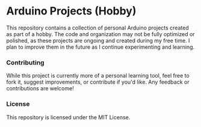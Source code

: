 # Arduino Projects (Hobby)

This repository contains a collection of personal Arduino projects created as part of a hobby. The code and organization may not be fully optimized or polished, as these projects are ongoing and created during my free time. I plan to improve them in the future as I continue experimenting and learning.

### Contributing

While this project is currently more of a personal learning tool, feel free to fork it, suggest improvements, or contribute if you'd like. Any feedback or contributions are welcome!

### License

This repository is licensed under the MIT License.
